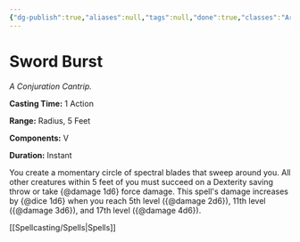 ```yaml
---
{"dg-publish":true,"aliases":null,"tags":null,"done":true,"classes":"Artificer, Sorcerer, Warlock, Wizard,","spellLevel":0,"school":"Conjuration","source":"TCE","permalink":"/spells/sword-burst/","dgHomeLink":false,"dgPassFrontmatter":true}
---
```


# Sword Burst
*A Conjuration Cantrip.*

**Casting Time:** 1 Action

**Range:** Radius, 5 Feet

**Components:** V 

**Duration:** Instant

You create a momentary circle of spectral blades that sweep around you. All other creatures within 5 feet of you must succeed on a Dexterity saving throw or take {@damage 1d6} force damage.
This spell's damage increases by {@dice 1d6} when you reach 5th level ({@damage 2d6}), 11th level ({@damage 3d6}), and 17th level ({@damage 4d6}).

[[Spellcasting/Spells|Spells]]